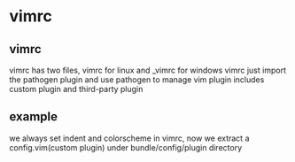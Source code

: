 vimrc
=====

vimrc
-----
vimrc has two files, vimrc for linux and _vimrc for windows
vimrc just import the pathogen plugin and use pathogen to 
manage vim plugin includes custom plugin and third-party plugin

example
-------
we always set indent and colorscheme in vimrc, now we extract a config.vim(custom plugin) under bundle/config/plugin directory


